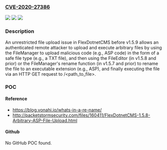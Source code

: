 ### [CVE-2020-27386](https://cve.mitre.org/cgi-bin/cvename.cgi?name=CVE-2020-27386)
![](https://img.shields.io/static/v1?label=Product&message=n%2Fa&color=blue)
![](https://img.shields.io/static/v1?label=Version&message=n%2Fa&color=blue)
![](https://img.shields.io/static/v1?label=Vulnerability&message=n%2Fa&color=brighgreen)

### Description

An unrestricted file upload issue in FlexDotnetCMS before v1.5.9 allows an authenticated remote attacker to upload and execute arbitrary files by using the FileManager to upload malicious code (e.g., ASP code) in the form of a safe file type (e.g., a TXT file), and then using the FileEditor (in v1.5.8 and prior) or the FileManager's rename function (in v1.5.7 and prior) to rename the file to an executable extension (e.g., ASP), and finally executing the file via an HTTP GET request to /<path_to_file>.

### POC

#### Reference
- https://blog.vonahi.io/whats-in-a-re-name/
- http://packetstormsecurity.com/files/160411/FlexDotnetCMS-1.5.8-Arbitrary-ASP-File-Upload.html

#### Github
No GitHub POC found.

